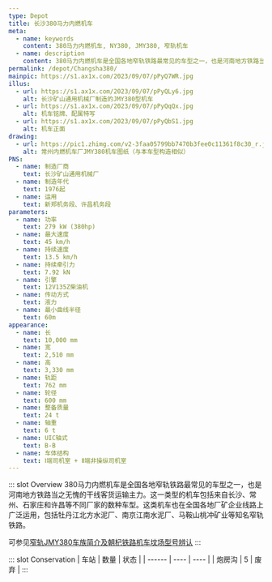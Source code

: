 ```yaml
---
type: Depot
title: 长沙380马力内燃机车
meta:
  - name: keywords
    content: 380马力内燃机车, NY380, JMY380, 窄轨机车
  - name: description
    content: 380马力内燃机车是全国各地窄轨铁路最常见的车型之一，也是河南地方铁路当之无愧的干线客货运输主力。这一类型的机车包括来自长沙、常州、石家庄和许昌等不同厂家的数种车型。这类机车也在全国各地厂矿企业线路上广泛运用，包括牡丹江北方水泥厂、南京江南水泥厂、马鞍山桃冲矿业等知名窄轨铁路。
permalink: /depot/Changsha380/
mainpic: https://s1.ax1x.com/2023/09/07/pPyQ7WR.jpg
illus:
  - url: https://s1.ax1x.com/2023/09/07/pPyQLy6.jpg
    alt: 长沙矿山通用机械厂制造的JMY380型机车
  - url: https://s1.ax1x.com/2023/09/07/pPyQqQx.jpg
    alt: 机车铭牌、配属特写
  - url: https://s1.ax1x.com/2023/09/07/pPyQbS1.jpg
    alt: 机车正面
drawing:
  - url: https://pic1.zhimg.com/v2-3faa05799bb7470b3fee0c11361f8c30_r.jpg
    alt: 常州内燃机车厂JMY380机车图纸（与本车型构造相似）
PNS:
  - name: 制造厂商
    text: 长沙矿山通用机械厂
  - name: 制造年代
    text: 1976起
  - name: 运用
    text: 新郑机务段、许昌机务段
parameters:
  - name: 功率
    text: 279 kW (380hp)
  - name: 最大速度
    text: 45 km/h
  - name: 持续速度
    text: 13.5 km/h
  - name: 持续牵引力
    text: 7.92 kN
  - name: 引擎
    text: 12V135Z柴油机
  - name: 传动方式
    text: 液力
  - name: 最小曲线半径
    text: 60m
appearance:
  - name: 长
    text: 10,000 mm
  - name: 宽
    text: 2,510 mm
  - name: 高
    text: 3,330 mm
  - name: 轨距
    text: 762 mm
  - name: 轮径
    text: 600 mm
  - name: 整备质量
    text: 24 t
  - name: 轴重
    text: 6 t
  - name: UIC轴式
    text: B-B
  - name: 车体结构
    text: Ⅰ端司机室 + Ⅱ端非操纵司机室
---
```


::: slot Overview
380马力内燃机车是全国各地窄轨铁路最常见的车型之一，也是河南地方铁路当之无愧的干线客货运输主力。这一类型的机车包括来自长沙、常州、石家庄和许昌等不同厂家的数种车型。这类机车也在全国各地厂矿企业线路上广泛运用，包括牡丹江北方水泥厂、南京江南水泥厂、马鞍山桃冲矿业等知名窄轨铁路。

可参见[窄轨JMY380车族简介及朝杞铁路机车坟场型号辨认](/column/the-investigation-of-JMY380-series)
:::

::: slot Conservation
| 车站   | 数量 | 状态 |
| ------ | ---- | ---- |
| 炮房沟 | 5    | 废弃 |
:::
